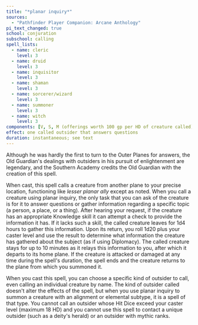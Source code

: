 ```yaml
---
title: "*planar inquiry*"
sources:
  - "Pathfinder Player Companion: Arcane Anthology"
pi_text_changed: true
school: conjuration
subschool: calling
spell_lists:
  - name: cleric
    level: 3
  - name: druid
    level: 3
  - name: inquisitor
    level: 3
  - name: shaman
    level: 3
  - name: sorcerer/wizard
    level: 3
  - name: summoner
    level: 3
  - name: witch
    level: 3
components: [V, S, M (offerings worth 100 gp per HD of creature called)]
effect: one called outsider that answers questions
duration: instantaneous; see text
---
```


Although he was hardly the first to turn to the Outer Planes for answers, the Old Guardian's dealings with outsiders in his pursuit of enlightenment are legendary, and the Southern Academy credits the Old Guardian with the creation of this spell.

When cast, this spell calls a creature from another plane to your precise location, functioning like *lesser planar ally* except as noted. When you call a creature using planar inquiry, the only task that you can ask of the creature is for it to answer questions or gather information regarding a specific topic (a person, a place, or a thing). After hearing your request, if the creature has an appropriate Knowledge skill it can attempt a check to provide the information it has. If it lacks such a skill, the called creature leaves for 1d4 hours to gather this information. Upon its return, you roll 1d20 plus your caster level and use the result to determine what information the creature has gathered about the subject (as if using Diplomacy). The called creature stays for up to 10 minutes as it relays this information to you, after which it departs to its home plane. If the creature is attacked or damaged at any time during the spell's duration, the spell ends and the creature returns to the plane from which you summoned it.

When you cast this spell, you can choose a specific kind of outsider to call, even calling an individual creature by name. The kind of outsider called doesn't alter the effects of the spell, but when you use planar inquiry to summon a creature with an alignment or elemental subtype, it is a spell of that type. You cannot call an outsider whose Hit Dice exceed your caster level (maximum 18 HD) and you cannot use this spell to contact a unique outsider (such as a deity's herald) or an outsider with mythic ranks.
